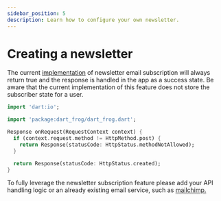 ```yaml
---
sidebar_position: 5
description: Learn how to configure your own newsletter.
---
```


# Creating a newsletter

The current [implementation](https://github.com/flutter/news_toolkit/blob/main/flutter_news_example/api/routes/api/v1/newsletter/subscription.dart) of newsletter email subscription will always return true and the response is handled in the app as a success state. Be aware that the current implementation of this feature does not store the subscriber state for a user.

```dart
import 'dart:io';

import 'package:dart_frog/dart_frog.dart';

Response onRequest(RequestContext context) {
  if (context.request.method != HttpMethod.post) {
    return Response(statusCode: HttpStatus.methodNotAllowed);
  }

  return Response(statusCode: HttpStatus.created);
}
```

To fully leverage the newsletter subscription feature please add your API handling logic or an already existing email service, such as [mailchimp.](https://mailchimp.com/)
